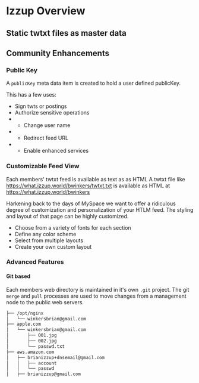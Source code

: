 # Izzup Overview

## Static twtxt files as master data

## Community Enhancements

### Public Key 

A `publicKey` meta data item is created to hold a user defined publicKey.

This has a few uses:

* Sign twts or postings
* Authorize sensitive operations
* *  Change user name
* *  Redirect feed URL
* *  Enable enhanced services

### Customizable Feed View

Each members' twtxt feed is available as text as as HTML
A twtxt file like https://what.izzup.world/bwinkers/twtxt.txt
is available as HTML at https://what.izzup.world/bwinkers

Harkening back to the days of MySpace we want to offer a ridiculous degree of customization and personalization of your HTLM feed. The styling and layout of that page can be highly customized.

* Choose from a variety of fonts for each section
* Define any color scheme
* Select from multiple layouts
* Create your own custom layout

### Advanced Features

#### Git based 

Each members web directory is maintained in it's own `.git` project. 
The git `merge` and `pull` processes are used to move changes from a management node to the public web servers.


```sh
├── /opt/nginx
│   └── winkersbrian@gmail.com
├── apple.com
│   └── winkersbrian@gmail.com
│       ├── 001.jpg
│       ├── 002.jpg
│       └── passwd.txt
├── aws.amazon.com
│   ├── brianizzup+dnsemail@gmail.com
│   │   ├── account
│   │   └── passwd
│   ├── brianizzup@gmail.com


```



